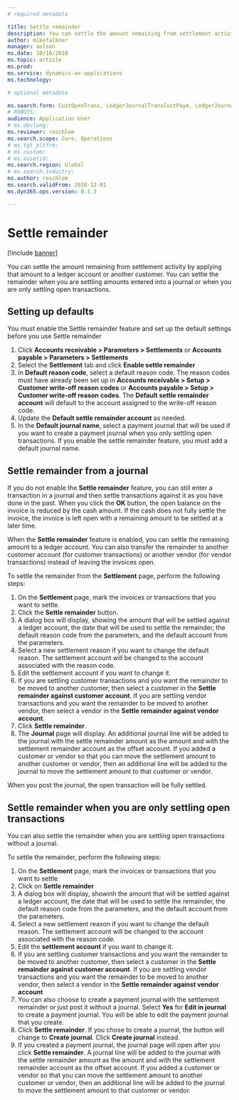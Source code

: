 ```yaml
---
# required metadata

title: Settle remainder
description: You can settle the amount remaining from settlement activity by applying that amount to a ledger account.
author: mikefalkner
manager: aolson
ms.date: 10/16/2018
ms.topic: article
ms.prod: 
ms.service: dynamics-ax-applications
ms.technology: 

# optional metadata

ms.search.form: CustOpenTrans, LedgerJournalTransCustPaym, LedgerJournalTransVendPaym, VendOpenTrans
# ROBOTS: 
audience: Application User
# ms.devlang: 
ms.reviewer: roschlom
ms.search.scope: Core, Operations
# ms.tgt_pltfrm: 
# ms.custom: 
# ms.assetid: 
ms.search.region: Global
# ms.search.industry: 
ms.author: roschlom
ms.search.validFrom: 2018-12-01
ms.dyn365.ops.version: 8.1.3

---
```


# Settle remainder

[!include [banner](../includes/banner.md)]

You can settle the amount remaining from settlement activity by applying that amount to a ledger account or another customer. 
You can settle the remainder when you are settling amounts entered into a journal or when you are only settling open transactions.

## Setting up defaults 
You must enable the Settle remainder feature and set up the default settings before you use Settle remainder

1)  Click **Accounts receivable > Parameters > Settlements** or **Accounts payable > Parameters > Settlements**
2)  Select the **Settlement** tab and click **Enable settle remainder**
3)  In **Default reason code**, select a default reason code. The reason codes must have already been set up in **Accounts receivable > Setup > Customer write-off reason codes** or **Accounts payable > Setup > Customer write-off reason codes**. The **Default settle remainder account** will default to the account assigned to the write-off reason code.
3)  Update the **Default settle remainder account** as needed.
4)  In the **Default journal name**, select a payment journal that will be used if you want to create a payment journal when you only settling open transactions. If you enable the settle remainder feature, you must add a default journal name.

## Settle remainder from a journal
If you do not enable the **Settle remainder** feature, you can still enter a transaction in a journal and then settle
transactions against it as you have done in the past. When you click the **OK** button, the open balance on the invoice 
is reduced by the cash amount. If the cash does not fully settle the invoice, the invoice is left open 
with a remaining amount to be settled at a later time.

When the **Settle remainder** feature is enabled, you can settle the remaining amount to a ledger account. You can also transfer the remainder to another customer account (for customer transactions) or another vendor (for vendor transactions) instead of leaving the invoices open. 

To settle the remainder from the **Settlement** page, perform the following steps:

1)  On the **Settlement** page, mark the invoices or transactions that you want to settle.
2)  Click the **Settle remainder** button.
3)  A dialog box will display, showing the amount that will be settled against a ledger account, the date 
that will be used to settle the remainder, the default reason code from the parameters, and the default account from the parameters. 
4)  Select a new settlement reason if you want to change the default reason. The settlement account will be changed to the
account associated with the reason code.
5)  Edit the settlement account if you want to change it.
6)  If you are settling customer transactions and you want the remainder to be moved to another customer, then select a customer in the **Settle remainder against customer account**. If you are settling vendor transactions and you want the remainder to be moved to another vendor, then select a vendor in the **Settle remainder against vendor account**.
6)  Click **Settle remainder**.
7)  The **Journal** page will display. An additional journal line will be added to the journal with the settle remainder amount as the amount and with the settlement remainder account as the offset account. If you added a customer or vendor so that you can move the settlement amount to another customer or vendor, then an additional line will be added to the journal to move the settlement amount to that customer or vendor.

When you post the journal, the open transaction will be fully settled. 

## Settle remainder when you are only settling open transactions
You can also settle the remainder when you are settling open transactions without a journal.

To settle the remainder, perform the following steps:

1)  On the **Settlement** page, mark the invoices or transactions that you want to settle
2)  Click on **Settle remainder**
3)  A dialog box will display, showinh the amount that will be settled against a ledger account, the date 
that will be used to settle the remainder, the default reason code from the parameters, and the default account from the parameters. 
4)  Select a new settlement reason if you want to change the default reason. The settlement account will be changed to the
account associated with the reason code.
5)  Edit the **settlement account** if you want to change it.
6)  If you are settling customer transactions and you want the remainder to be moved to another customer, then select a customer in the **Settle remainder against customer account**. If you are settling vendor transactions and you want the remainder to be moved to another vendor, then select a vendor in the **Settle remainder against vendor account**
7)  You can also choose to create a payment journal with the settlement remainder or just post it without a journal. Select **Yes** for **Edit in journal** to create a payment journal. You will be able to edit the payment journal that you create.
8)  Click **Settle remainder**. If you chose to create a journal, the button will change to **Create journal**. Click **Create journal** instead.
9)  If you created a payment journal, the journal page will open after you click **Settle remainder**. A journal line will be added to the journal with the settle remainder amount as the amount and with the settlement remainder account as the offset account. If you added a customer or vendor so that you can move the settlement amount to another customer or vendor, then an additional line will be added to the journal to move the settlement amount to that customer or vendor.
